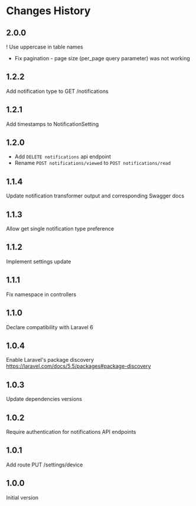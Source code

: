 # Changes History

2.0.0
-----
! Use uppercase in table names
- Fix pagination - page size (per_page query parameter) was not working

1.2.2
-----
Add notification type to GET /notifications

1.2.1
-----
Add timestamps to NotificationSetting

1.2.0
-----
- Add `DELETE notifications` api endpoint
- Rename `POST notifications/viewed` to `POST notifications/read`

1.1.4
-----
Update notification transformer output and corresponding Swagger docs

1.1.3
-----
Allow get single notification type preference

1.1.2
-----
Implement settings update

1.1.1
-----
Fix namespace in controllers

1.1.0
-----
Declare compatibility with Laravel 6

1.0.4
-----
Enable Laravel's package discovery https://laravel.com/docs/5.5/packages#package-discovery

1.0.3
-----
Update dependencies versions

1.0.2
-----
Require authentication for notifications API endpoints

1.0.1
-----
Add route PUT /settings/device

1.0.0
-----
Initial version

